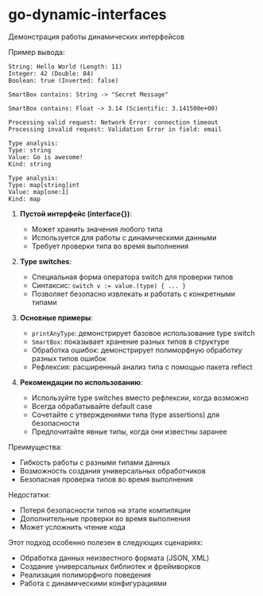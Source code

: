 # go-dynamic-interfaces

Демонстрация работы динамических интерфейсов

Пример вывода:
```
String: Hello World (Length: 11)
Integer: 42 (Double: 84)
Boolean: true (Inverted: false)

SmartBox contains: String -> "Secret Message"

SmartBox contains: Float -> 3.14 (Scientific: 3.141500e+00)

Processing valid request: Network Error: connection timeout
Processing invalid request: Validation Error in field: email

Type analysis:
Type: string
Value: Go is awesome!
Kind: string

Type analysis:
Type: map[string]int
Value: map[one:1]
Kind: map
```

1. **Пустой интерфейс (interface{})**:
    - Может хранить значения любого типа
    - Используется для работы с динамическими данными
    - Требует проверки типа во время выполнения

2. **Type switches**:
    - Специальная форма оператора switch для проверки типов
    - Синтаксис: `switch v := value.(type) { ... }`
    - Позволяет безопасно извлекать и работать с конкретными типами

3. **Основные примеры**:
    - `printAnyType`: демонстрирует базовое использование type switch
    - `SmartBox`: показывает хранение разных типов в структуре
    - Обработка ошибок: демонстрирует полиморфную обработку разных типов ошибок
    - Рефлексия: расширенный анализ типа с помощью пакета reflect

4. **Рекомендации по использованию**:
    - Используйте type switches вместо рефлексии, когда возможно
    - Всегда обрабатывайте default case
    - Сочетайте с утверждениями типа (type assertions) для безопасности
    - Предпочитайте явные типы, когда они известны заранее

Преимущества:
- Гибкость работы с разными типами данных
- Возможность создания универсальных обработчиков
- Безопасная проверка типов во время выполнения

Недостатки:
- Потеря безопасности типов на этапе компиляции
- Дополнительные проверки во время выполнения
- Может усложнить чтение кода

Этот подход особенно полезен в следующих сценариях:
- Обработка данных неизвестного формата (JSON, XML)
- Создание универсальных библиотек и фреймворков
- Реализация полиморфного поведения
- Работа с динамическими конфигурациями
